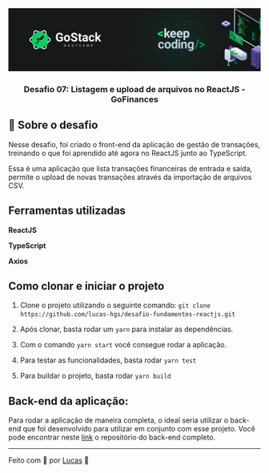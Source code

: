 <img alt="GoStack" src="/src/assets/desafio.png" />

<h3 align="center">
  Desafio 07: Listagem e upload de arquivos no ReactJS - GoFinances
</h3>

## :rocket: Sobre o desafio

Nesse desafio, foi criado o front-end da aplicação de gestão de transações, treinando o que foi aprendido até agora no ReactJS junto ao TypeScript.

Essa é uma aplicação que lista transações financeiras de entrada e saída, permite o upload de novas transações através da importação de arquivos CSV.

## Ferramentas utilizadas

**ReactJS**

**TypeScript**

**Axios**

## Como clonar e iniciar o projeto

1. Clone o projeto utilizando o seguinte comando: ```git clone https://github.com/lucas-hgs/desafio-fundamentos-reactjs.git```

2. Após clonar, basta rodar um ```yarn``` para instalar as dependências.

3. Com o comando ```yarn start``` você consegue rodar a aplicação.

4. Para testar as funcionalidades, basta rodar ```yarn test```

5. Para buildar o projeto, basta rodar ```yarn build```

## Back-end da aplicação:

Para rodar a aplicação de maneira completa, o ideal seria utilizar o back-end que foi desenvolvido para utilizar em conjunto com esse projeto. Você pode encontrar neste [link](https://github.com/lucas-hgs/desafio-database-upload) o repositório do back-end completo.

---

Feito com 💜 por [Lucas](https://www.linkedin.com/in/lucas-hgs/) :wave:
